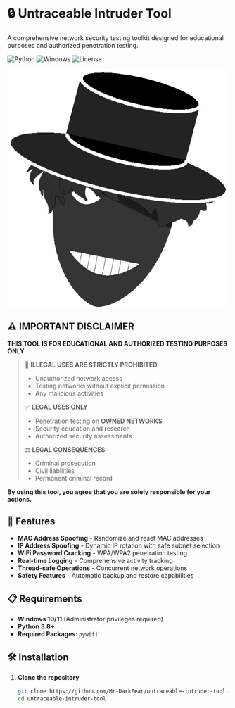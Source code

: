 # 🔒 Untraceable Intruder Tool

A comprehensive network security testing toolkit designed for educational purposes and authorized penetration testing.

![Python](https://img.shields.io/badge/Python-3.8+-blue.svg)
![Windows](https://img.shields.io/badge/Platform-Windows-lightgrey.svg)
![License](https://img.shields.io/badge/License-MIT-green.svg)

![Tool Screenshot](./IMG/untraceable_intruder.png)

## ⚠️ IMPORTANT DISCLAIMER

**THIS TOOL IS FOR EDUCATIONAL AND AUTHORIZED TESTING PURPOSES ONLY**

> 🚫 **ILLEGAL USES ARE STRICTLY PROHIBITED**
> - Unauthorized network access
> - Testing networks without explicit permission  
> - Any malicious activities
>
> ✅ **LEGAL USES ONLY**
> - Penetration testing on **OWNED NETWORKS**
> - Security education and research
> - Authorized security assessments
>
> ⚖️ **LEGAL CONSEQUENCES**
> - Criminal prosecution
> - Civil liabilities
> - Permanent criminal record

**By using this tool, you agree that you are solely responsible for your actions.**

## 🚀 Features

- **MAC Address Spoofing** - Randomize and reset MAC addresses
- **IP Address Spoofing** - Dynamic IP rotation with safe subnet selection
- **WiFi Password Cracking** - WPA/WPA2 penetration testing
- **Real-time Logging** - Comprehensive activity tracking
- **Thread-safe Operations** - Concurrent network operations
- **Safety Features** - Automatic backup and restore capabilities

## 📋 Requirements

- **Windows 10/11** (Administrator privileges required)
- **Python 3.8+**
- **Required Packages**: `pywifi`

## 🛠 Installation

1. **Clone the repository**
   ```bash
   git clone https://github.com/Mr-DarkFear/untraceable-intruder-tool.git
   cd untraceable-intruder-tool